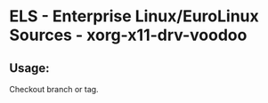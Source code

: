 # ELS - Enterprise Linux/EuroLinux Sources - xorg-x11-drv-voodoo 
## Usage:
  Checkout branch or tag.

